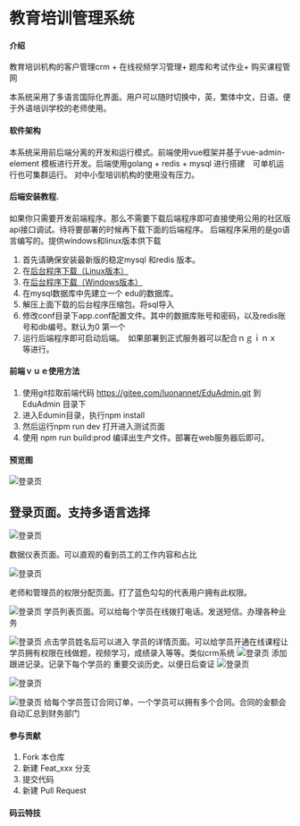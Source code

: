 # 教育培训管理系统 

#### 介绍
教育培训机构的客户管理crm + 在线视频学习管理+ 题库和考试作业+ 购买课程管网　

本系统采用了多语言国际化界面。用户可以随时切换中，英，繁体中文，日语。便于外语培训学校的老师使用。


#### 软件架构

本系统采用前后端分离的开发和运行模式。前端使用vue框架并基于vue-admin-element 模板进行开发。后端使用golang + redis + mysql 进行搭建　可单机运行也可集群运行。 对中小型培训机构的使用没有压力。　


#### 后端安装教程. 
如果你只需要开发前端程序。那么不需要下载后端程序即可直接使用公用的社区版api接口调试。待将要部署的时候再下载下面的后端程序。
后端程序采用的是go语言编写的。提供windows和linux版本供下载
1.  首先请确保安装最新版的稳定mysql 和redis 版本。
2.  在[后台程序下载（Linux版本）](http://edu.todear.net:8990/download/linux_edu.zip)
3.  在[后台程序下载（Windows版本）](http://edu.todear.net:8990/download/windows_edu.zip)
4.  在mysql数据库中先建立一个 edu的数据库。
5.  解压上面下载的后台程序压缩包。将sql导入
6.  修改conf目录下app.conf配置文件。其中的数据库账号和密码，以及redis账号和db编号。默认为0 第一个
7.  运行后端程序即可启动后端。　如果部署到正式服务器可以配合ｎｇｉｎｘ　等进行。
#### 前端ｖｕｅ使用方法
1.  使用git拉取前端代码 https://gitee.com/luonannet/EduAdmin.git 到EduAdmin 目录下
2.  进入Edumin目录，执行npm install
3.  然后运行npm run dev 打开进入测试页面
4.  使用 npm run build:prod 编译出生产文件。部署在web服务器后即可。 

#### 预览图
![登录页](http://edu.todear.net:8990/upload/other/0.png "登录页") 

## 登录页面。支持多语言选择

![登录页](http://edu.todear.net:8990/upload/other/1.png "登录页") 

数据仪表页面。可以直观的看到员工的工作内容和占比


![登录页](http://edu.todear.net:8990/upload/other/11.png "登录页") 

老师和管理员的权限分配页面。打了蓝色勾勾的代表用户拥有此权限。

![登录页](http://edu.todear.net:8990/upload/other/2.png "登录页") 
学员列表页面。可以给每个学员在线拨打电话。发送短信。办理各种业务

![登录页](http://edu.todear.net:8990/upload/other/5.png "登录页") 
点击学员姓名后可以进入 学员的详情页面。可以给学员开通在线课程让学员拥有权限在线做题，视频学习，成绩录入等等。类似crm系统
![登录页](http://edu.todear.net:8990/upload/other/4.png "登录页") 
添加跟进记录。记录下每个学员的 重要交谈历史。以便日后查证
![登录页](http://edu.todear.net:8990/upload/other/3.png "登录页") 

![登录页](http://edu.todear.net:8990/upload/other/6.png "登录页") 

![登录页](http://edu.todear.net:8990/upload/other/7.png "登录页") 
 给每个学员签订合同订单，一个学员可以拥有多个合同。合同的金额会自动汇总到财务部门

#### 参与贡献

1.  Fork 本仓库
2.  新建 Feat_xxx 分支
3.  提交代码
4.  新建 Pull Request


#### 码云特技
 